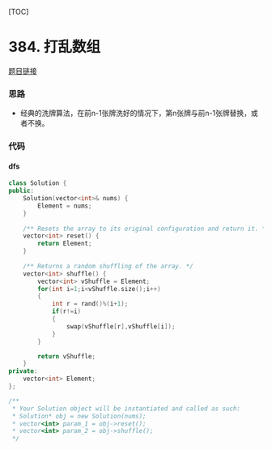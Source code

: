 [TOC]
# 384. 打乱数组
[题目链接](https://leetcode-cn.com/problems/shuffle-an-array/)

### 思路
* 经典的洗牌算法，在前n-1张牌洗好的情况下，第n张牌与前n-1张牌替换，或者不换。


### 代码

#### dfs



```cpp
class Solution {
public:
    Solution(vector<int>& nums) {
        Element = nums;
    }
    
    /** Resets the array to its original configuration and return it. */
    vector<int> reset() {
        return Element;
    }
    
    /** Returns a random shuffling of the array. */
    vector<int> shuffle() {
        vector<int> vShuffle = Element;
        for(int i=1;i<vShuffle.size();i++)
        {
            int r = rand()%(i+1);
            if(r!=i)
            {
                swap(vShuffle[r],vShuffle[i]);
            }
        }

        return vShuffle;
    }
private:
    vector<int> Element;
};

/**
 * Your Solution object will be instantiated and called as such:
 * Solution* obj = new Solution(nums);
 * vector<int> param_1 = obj->reset();
 * vector<int> param_2 = obj->shuffle();
 */

```

